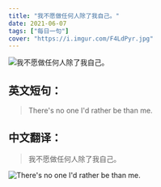 ```yaml
---
title: "我不愿做任何人除了我自己。"
date: 2021-06-07
tags: ["每日一句"]
cover: "https://i.imgur.com/F4LdPyr.jpg"
---
```


![我不愿做任何人除了我自己。](https://i.imgur.com/DwqnLyT.jpg)

## 英文短句：
> There's no one I'd rather be than me.

<!--more-->

## 中文翻译：
> 我不愿做任何人除了我自己。

![There's no one I'd rather be than me.](https://i.imgur.com/sa3jHk0.jpg)

